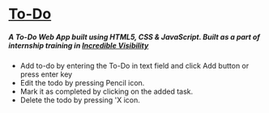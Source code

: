 # [To-Do](https://mytodov1.netlify.app/)

##### A To-Do Web App built using HTML5, CSS & JavaScript. Built as a part of internship training in [Incredible Visibility](https://www.incrediblevisibility.com/)

- Add to-do by entering the To-Do in text field and click Add button or press enter key
- Edit the todo by pressing Pencil icon.
- Mark it as completed by clicking on the added task.
- Delete the todo by pressing 'X icon.
